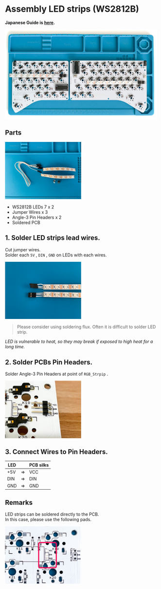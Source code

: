 # Assembly LED strips (WS2812B)

**Japanese Guide is [here](LED.ja.md).**

<div>
<img src="../img/kudox-full-led3.jpg" alt="connect LED" width="500"/>
</div>

## Parts

<div><img src="../img/kudox-full-led-parts.jpg" alt="led parts" width="250"/></div>

- WS2812B LEDs 7 x 2
- Jumper Wires x 3
- Angle-3 Pin Headers x 2
- Soldered PCB

## 1. Solder LED strips lead wires.

Cut jumper wires.  
Solder each `5V` , `DIN` , `GND` on LEDs with each wires.  

<div><img src="../img/kudox-full-led-soldered.jpg" alt="led soldered" width="250"/></div>

> Please consider using soldering flux. Often it is difficult to solder LED strip.

*LED is vulnerable to heat, so they may break if exposed to high heat for a long time.*  

## 2. Solder PCBs Pin Headers.

Solder Angle-3 Pin Headers at point of `RGB_Strpip` .  

<div><img src="../img/kudox-full-3pin.jpg" alt="solder 3 pin" width="250"/></div>

## 3. Connect Wires to Pin Headers.

LED |    | PCB silks
--- | -- | -----------
+5V | => | VCC
DIN | => | DIN
GND | => | GND

## Remarks

LED strips can be soldered directly to the PCB.  
In this case, please use the following pads.  

<div><img src="../img/kudox-full-led-pads.jpg" alt="LED 3 pad" width="250"/></div>
